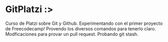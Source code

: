 # GitPlatzi :>
Curso de Platzi sobre Git y Github. Experimentando con el primer proyecto de Freecodecamp!
Provendo los diversos comandos para tenerlo claro.
Modficaciones para provar un pull request.
Probando git stash.